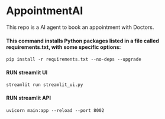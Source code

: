 # AppointmentAI
This repo is a AI agent to book an appointment with Doctors.

#### This command installs Python packages listed in a file called requirements.txt, with some specific options: 
```
pip install -r requirements.txt --no-deps --upgrade
```

#### RUN streamlit UI
```
streamlit run streamlit_ui.py
```
#### RUN streamlit API
```
uvicorn main:app --reload --port 8002
```
